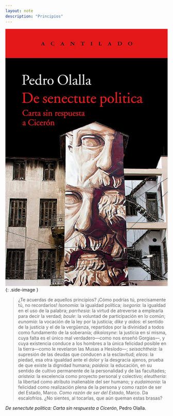 ```yaml
---
layout: note
description: "Principios"
---
```


![De senectute politica][1]
{: .side-image }

> ¿Te acuerdas de aquellos principios? ¡Cómo podrías tú, precisamente tú, no
> recordarlos! *Isonomia*: la igualdad política; *isegoria*: la igualdad en el
> uso de la palabra; *parrhesia*: la virtud de atreverse a emplearla para decir
> la verdad; *boule*: la voluntad de participación en lo común; *eunomia*: la
> vocación de la ley por la justicia; *dike* y *aidos*: el sentido de la justicia
> y el de la vergüenza, repartidos por la divinidad a todos como fundamento de la
> soberanía; *dikaiosyne*: la justicia en sí misma, cuya falta es el único mal
> verdadero—como nos enseñó Gorgias—, y cuya existencia conduce a los hombres a
> la única felicidad posible en la tierra—como le revelaron las Musas a Hesíodo—;
> *seisachtheia*: la supresión de las deudas que conducen a la esclavitud;
> *eleos*: la piedad, esa otra igualdad ante el dolor y la desgracia ajenos,
> prueba de que existe la dignidad humana; *paideia*: la educación, en su sentido
> de cultivo permanente de la personalidad y de las facultades; *aristeia*: la
> excelencia como proyecto personal y colectivo; *eleutheria*: la libertad como
> atributo inalienable del ser humano; y *eudaimonia*: la felicidad como
> realización plena de la persona y como razón de ser del Estado, Marco. *Como
> razón de ser del Estado*, Marco. Da escalofríos. ¿No sientes, al tocarlas, que
> aún queman estas brasas?

*De senectute politica: Carta sin respuesta a Cicerón*, Pedro Olalla.


[1]: /assets/images/notes/de-senectute-politica.jpg
